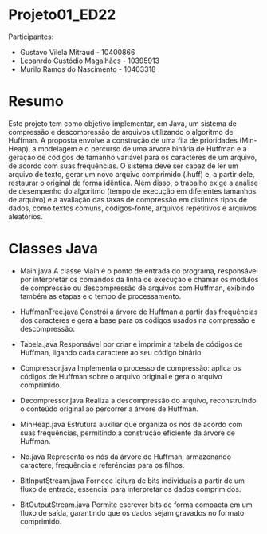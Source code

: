 # Projeto01_ED22

Participantes:
- Gustavo Vilela Mitraud - 10400866
- Leoanrdo Custódio Magalhães - 10395913
- Murilo Ramos do Nascimento - 10403318

# Resumo
Este projeto tem como objetivo implementar, em Java, um sistema de compressão e descompressão de arquivos utilizando o algoritmo de Huffman. A proposta envolve a construção de uma fila de prioridades (Min-Heap), a modelagem e o percurso de uma árvore binária de Huffman e a geração de códigos de tamanho variável para os caracteres de um arquivo, de acordo com suas frequências. O sistema deve ser capaz de ler um arquivo de texto, gerar um novo arquivo comprimido (.huff) e, a partir dele, restaurar o original de forma idêntica. Além disso, o trabalho exige a análise de desempenho do algoritmo (tempo de execução em diferentes tamanhos de arquivo) e a avaliação das taxas de compressão em distintos tipos de dados, como textos comuns, códigos-fonte, arquivos repetitivos e arquivos aleatórios.

# Classes Java
- Main.java
  A classe Main é o ponto de entrada do programa, responsável por interpretar os comandos da linha de execução e chamar os módulos de compressão ou descompressão de arquivos com    Huffman, exibindo também as etapas e o tempo de processamento.

- HuffmanTree.java
  Constrói a árvore de Huffman a partir das frequências dos caracteres e gera a base para os códigos usados na compressão e descompressão.

 - Tabela.java
   Responsável por criar e imprimir a tabela de códigos de Huffman, ligando cada caractere ao seu código binário.

- Compressor.java
  Implementa o processo de compressão: aplica os códigos de Huffman sobre o arquivo original e gera o arquivo comprimido.

- Decompressor.java
  Realiza a descompressão do arquivo, reconstruindo o conteúdo original ao percorrer a árvore de Huffman.

- MinHeap.java
  Estrutura auxiliar que organiza os nós de acordo com suas frequências, permitindo a construção eficiente da árvore de Huffman.

- No.java
  Representa os nós da árvore de Huffman, armazenando caractere, frequência e referências para os filhos.

- BitInputStream.java
  Fornece leitura de bits individuais a partir de um fluxo de entrada, essencial para interpretar os dados comprimidos.

- BitOutputStream.java
  Permite escrever bits de forma compacta em um fluxo de saída, garantindo que os dados sejam gravados no formato comprimido.
